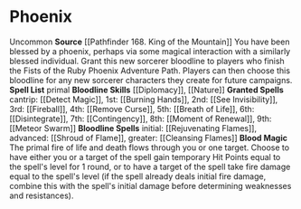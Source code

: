 ﻿---
bloodline: Phoenix
id: '15'
name: Phoenix
rarity: Uncommon
source: '[[DATABASE/source/Pathfinder 168. King of the Mountain|Pathfinder #168: King
  of the Mountain]]'
spell:
- '[[DATABASE/spell/Breath of Life|Breath of Life]]'
- '[[DATABASE/spell/Burning Hands|Burning Hands]]'
- '[[DATABASE/spell/Cleansing Flames|Cleansing Flames]]'
- '[[DATABASE/spell/Contingency|Contingency]]'
- '[[DATABASE/spell/Detect Magic|DetectMagic]]'
- '[[DATABASE/spell/Disintegrate|Disintegrate]]'
- '[[DATABASE/spell/Fireball|Fireball]]'
- '[[DATABASE/spell/Meteor Swarm|Meteor Swarm]]'
- '[[DATABASE/spell/Moment of Renewal|Moment of Renewal]]'
- '[[DATABASE/spell/Rejuvenating Flames|Rejuvenating Flames]]'
- '[[DATABASE/spell/Remove Curse|Remove Curse]]'
- '[[DATABASE/spell/See Invisibility|See Invisibility]]'
- '[[DATABASE/spell/Shroud of Flame|Shroud of Flame]]'
trait:
- '[[DATABASE/trait/Uncommon|Uncommon]]'
type: Sorcerer Bloodline

---
# Phoenix

<span class="trait-uncommon item-trait">Uncommon</span>
**Source** [[Pathfinder 168. King of the Mountain]]
You have been blessed by a phoenix, perhaps via some magical interaction with a similarly blessed individual.
 Grant this new sorcerer bloodline to players who finish the Fists of the Ruby Phoenix Adventure Path. Players can then choose this bloodline for any new sorcerer characters they create for future campaigns.
**Spell List** primal
**Bloodline Skills** [[Diplomacy]], [[Nature]]
**Granted Spells** cantrip: [[Detect Magic]], 1st: [[Burning Hands]], 2nd: [[See Invisibility]], 3rd: [[Fireball]], 4th: [[Remove Curse]], 5th: [[Breath of Life]], 6th: [[Disintegrate]], 7th: [[Contingency]], 8th: [[Moment of Renewal]], 9th: [[Meteor Swarm]]
**Bloodline Spells** initial: [[Rejuvenating Flames]], advanced: [[Shroud of Flame]], greater: [[Cleansing Flames]]
**Blood Magic** The primal fire of life and death flows through you or one target. Choose to have either you or a target of the spell gain temporary Hit Points equal to the spell's level for 1 round, or to have a target of the spell take fire damage equal to the spell's level (if the spell already deals initial fire damage, combine this with the spell's initial damage before determining weaknesses and resistances).